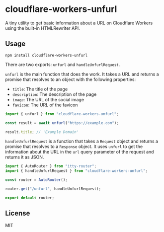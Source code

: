# cloudflare-workers-unfurl

A tiny utility to get basic information about a URL on Cloudflare Workers using the built-in HTMLRewriter API.

## Usage

```
npm install cloudflare-workers-unfurl
```

There are two exports: `unfurl` and `handleUnfurlRequest`.

`unfurl` is the main function that does the work. It takes a URL and returns a promise that resolves to an object with the following properties:

- `title`: The title of the page
- `description`: The description of the page
- `image`: The URL of the social image
- `favicon`: The URL of the favicon

```js
import { unfurl } from "cloudflare-workers-unfurl";

const result = await unfurl("https://example.com");

result.title; // 'Example Domain'
```

`handleUnfurlRequest` is a function that takes a `Request` object and returns a promise that resolves to a `Response` object. It uses `unfurl` to get the information about the URL in the `url` query parameter of the request and returns it as JSON.

```js
import { AutoRouter } from "itty-router";
import { handleUnfurlRequest } from "cloudflare-workers-unfurl";

const router = AutoRouter();

router.get("/unfurl", handleUnfurlRequest);

export default router;
```

## License

MIT
